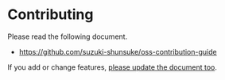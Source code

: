 # Contributing

Please read the following document.

- https://github.com/suzuki-shunsuke/oss-contribution-guide

If you add or change features, [please update the document too](site).
